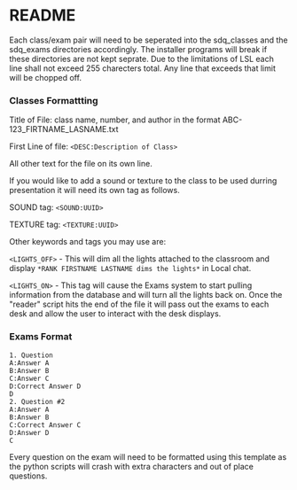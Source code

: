 
# README

Each class/exam pair will need to be seperated into the sdq_classes and the sdq_exams directories accordingly. The installer programs will break if these directories are not kept seprate. Due to the limitations of LSL each line shall not exceed 255 charecters total. Any line that exceeds that limit will be chopped off.

### Classes Formattting
Title of File: class name, number, and author in the format ABC-123_FIRTNAME_LASNAME.txt

First Line of file: ```<DESC:Description of Class>```

All other text for the file on its own line.

If you would like to add a sound or texture to the class to be used durring presentation it will need its own tag as follows.

SOUND tag: ```<SOUND:UUID>```

TEXTURE tag: ```<TEXTURE:UUID>```

Other keywords and tags you may use are:

```<LIGHTS_OFF>``` - This will dim all the lights attached to the classroom and display ```*RANK FIRSTNAME LASTNAME dims the lights*``` in Local chat.

```<LIGHTS_ON>``` - This tag will cause the Exams system to start pulling information from the database and will turn all the lights back on. Once the "reader" script hits the end of the file it will pass out the exams to each desk and allow the user to interact with the desk displays.

### Exams Format

```
1. Question
A:Answer A
B:Answer B
C:Answer C
D:Correct Answer D
D
2. Question #2
A:Answer A
B:Answer B
C:Correct Answer C
D:Answer D
C
```
Every question on the exam will need to be formatted using this template as the python scripts will crash with extra characters and out of place questions.
